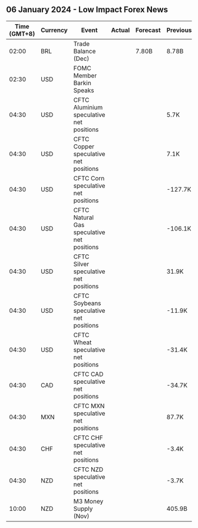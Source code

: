 ## 06 January 2024 - Low Impact Forex News

| Time (GMT+8) | Currency | Event | Actual | Forecast | Previous |
|------|----------|-------|--------|----------|----------|
| 02:00 | BRL | Trade Balance (Dec) |  | 7.80B | 8.78B |
| 02:30 | USD | FOMC Member Barkin Speaks |  |  |  |
| 04:30 | USD | CFTC Aluminium speculative net positions |  |  | 5.7K |
| 04:30 | USD | CFTC Copper speculative net positions |  |  | 7.1K |
| 04:30 | USD | CFTC Corn speculative net positions |  |  | -127.7K |
| 04:30 | USD | CFTC Natural Gas speculative net positions |  |  | -106.1K |
| 04:30 | USD | CFTC Silver speculative net positions |  |  | 31.9K |
| 04:30 | USD | CFTC Soybeans speculative net positions |  |  | -11.9K |
| 04:30 | USD | CFTC Wheat speculative net positions |  |  | -31.4K |
| 04:30 | CAD | CFTC CAD speculative net positions |  |  | -34.7K |
| 04:30 | MXN | CFTC MXN speculative net positions |  |  | 87.7K |
| 04:30 | CHF | CFTC CHF speculative net positions |  |  | -3.4K |
| 04:30 | NZD | CFTC NZD speculative net positions |  |  | -3.7K |
| 10:00 | NZD | M3 Money Supply (Nov) |  |  | 405.9B |
